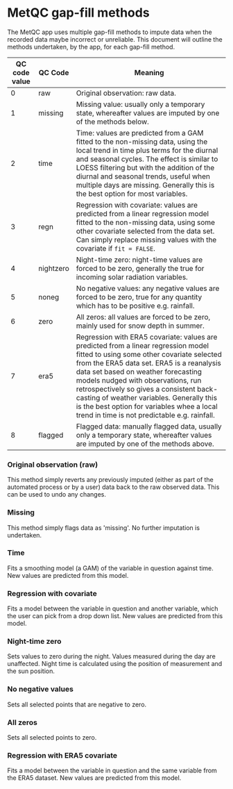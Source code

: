 # MetQC gap-fill methods

The MetQC app uses multiple gap-fill methods to impute data when the recorded data maybe incorrect or unreliable. This document will outline the methods undertaken, by the app, for each gap-fill method.

| QC code value | QC Code | Meaning |
| ----- | ----- | ----- |
| 0 | raw       | Original observation: raw data. |
| 1 | missing   | Missing value: usually only a temporary state, whereafter values are imputed by one of the methods below. |
| 2 | time      | Time: values are predicted from a GAM fitted to the non-missing data, using the local trend in time plus terms for the diurnal and seasonal cycles. The effect is similar to LOESS filtering but with the addition of the diurnal and seasonal trends, useful when multiple days are missing. Generally this is the best option for most variables. |
| 3 | regn      | Regression with covariate: values are predicted from a linear regression model fitted to the non-missing data, using some other covariate selected from the data set. Can simply replace missing values with the covariate if `fit = FALSE`.|
| 4 | nightzero | Night-time zero: night-time values are forced to be zero, generally the true for incoming solar radiation variables. |
| 5 | noneg     | No negative values: any negative values are forced to be zero, true for any quantity which has to be positive e.g. rainfall. |
| 6 | zero      | All zeros: all values are forced to be zero, mainly used for snow depth in summer. |
| 7 | era5      | Regression with ERA5 covariate: values are predicted from a linear regression model fitted to using some other covariate selected from the ERA5 data set. ERA5 is a reanalysis data set based on weather forecasting models nudged with observations, run retrospectively so gives a consistent back-casting of weather variables. Generally this is the best option for variables whee a local trend in time is not predictable e.g. rainfall. |
| 8 | flagged   | Flagged data: manually flagged data, usually only a temporary state, whereafter values are imputed by one of the methods above. |

### Original observation (raw)
This method simply reverts any previously imputed (either as part of the automated process or by a user) data back to the raw observed data. This can be used to undo any changes.

### Missing
This method simply flags data as 'missing'. No further imputation is undertaken.

### Time
Fits a smoothing model (a GAM) of the variable in question against time. New values are predicted from this model.

### Regression with covariate
Fits a model between the variable in question and another variable, which the user can pick from a drop down list. New values are predicted from this model.

### Night-time zero
Sets values to zero during the night. Values measured during the day are unaffected. Night time is calculated using the position of measurement and the sun position.

### No negative values
Sets all selected points that are negative to zero.

### All zeros
Sets all selected points to zero.

### Regression with ERA5 covariate
Fits a model between the variable in question and the same variable from the ERA5 dataset. New values are predicted from this model.
